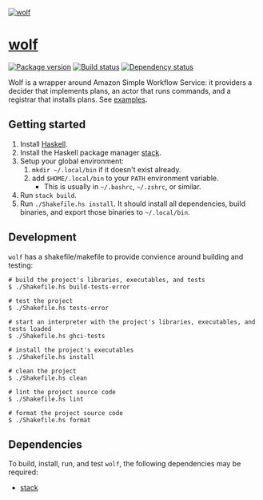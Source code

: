 [![wolf][wolf-img]][wolf]

# [wolf][wolf]

[![Package version][hackage-img]][hackage]
[![Build status][travis-img]][travis]
[![Dependency status][deps-img]][deps]

Wolf is a wrapper around Amazon Simple Workflow Service: it providers a decider
that implements plans, an actor that runs commands, and a registrar that
installs plans. See [examples](examples).

## Getting started
1. Install [Haskell](haskell).
2. Install the Haskell package manager [stack](stack).
3. Setup your global environment:
    1. `mkdir ~/.local/bin` if it doesn't exist already.
    2. add `$HOME/.local/bin` to your `PATH` environment variable.
        - This is usually in `~/.bashrc`, `~/.zshrc`, or similar.
3. Run `stack build`. 
4. Run `./Shakefile.hs install`. It should install all dependencies, build binaries, and
   export those binaries to `~/.local/bin`.

## Development

`wolf` has a shakefile/makefile to provide convience around building and testing:

    # build the project's libraries, executables, and tests
    $ ./Shakefile.hs build-tests-error
    
    # test the project
    $ ./Shakefile.hs tests-error
    
    # start an interpreter with the project's libraries, executables, and tests loaded
    $ ./Shakefile.hs ghci-tests
    
    # install the project's executables
    $ ./Shakefile.hs install
    
    # clean the project
    $ ./Shakefile.hs clean
    
    # lint the project source code
    $ ./Shakefile.hs lint
    
    # format the project source code
    $ ./Shakefile.hs format


## Dependencies

To build, install, run, and test `wolf`, the following dependencies may be required:

+ [stack][stack]

[haskell]:     https://www.haskell.org/platform/
[wolf]:        https://github.com/swift-nav/wolf
[wolf-img]:    https://cloud.githubusercontent.com/assets/60851/8178609/a077a326-13c4-11e5-9d54-3e417fc6dd6c.jpg
[hackage]:     https://hackage.haskell.org/package/wolf
[hackage-img]: https://img.shields.io/hackage/v/wolf.svg?style=flat
[travis]:      https://travis-ci.org/swift-nav/wolf
[travis-img]:  https://img.shields.io/travis/swift-nav/wolf/master.svg?style=flat
[deps]:        http://packdeps.haskellers.com/feed?needle=wolf
[deps-img]:    https://img.shields.io/hackage-deps/v/wolf.svg?style=flat
[stack]:       https://docs.haskellstack.org/en/stable/README/#how-to-install
